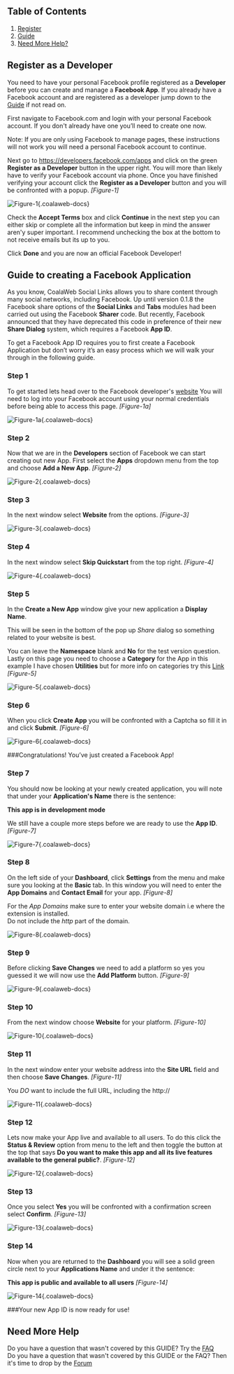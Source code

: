 ## Table of Contents
1.  [Register](#register)
2.  [Guide](#guide)
3.  [Need More Help?](#more-help)

## <a class="doc-top" name="register"></a>Register as a Developer
You need to have your personal Facebook profile registered as a **Developer** before you can create and manage a **Facebook App**. If you already have a Facebook account and are registered as a developer jump down to the [Guide](#guide) if not read on.

First navigate to Facebook.com and login with your personal Facebook account. If you don't already have one you’ll need to create one now. 

<div class="uk-alert">Note: If you are only using Facebook to manage pages, these instructions will not work you will need a personal Facebook account to continue.</div>

Next go to https://developers.facebook.com/apps and click on the green **Register as a Developer** button in the upper right. You will more than likely have to verify your Facebook account via phone. Once you have finished verifying your account click the **Register as a Developer** button and you will be confronted with a popup. *\[Figure-1\]*

![Figure-1](http://cdn.coalaweb.com/images/docs/joomla-extensions/social-links/fb/cw-fbapp-figure1.png "Figure-1"){.coalaweb-docs}

Check the **Accept Terms** box and click **Continue** in the next step you can either skip or complete all the information but keep in mind the answer aren'y super important. I recommend unchecking the box at the bottom to not receive emails but its up to you.

Click **Done** and you are now an official Facebook Developer!

## <a name="guide"></a>Guide to creating a Facebook Application
As you know, CoalaWeb Social Links allows you to share content through many social networks, including Facebook. Up until version 0.1.8 the Facebook share options of the **Social Links** and **Tabs** modules had been carried out using the Facebook **Sharer** code. But recently, Facebook announced that they have deprecated this code in preference of their new **Share Dialog** system, which requires a Facebook **App ID**.

To get a Facebook App ID requires you to first create a Facebook Application but don’t worry it’s an easy process which we will walk your through in the following guide.

### <a name="step-1"></a>Step 1
To get started lets head over to the Facebook developer's [website](https://developers.facebook.com) You will need to log into your Facebook account using your normal credentials before being able to access this page. *\[Figure-1a\]*

![Figure-1a](http://cdn.coalaweb.com/images/docs/joomla-extensions/social-links/fb/cw-fbapp-figure1a.png "Figure-1a"){.coalaweb-docs}

### <a name="step-2"></a>Step 2
Now that we are in the **Developers** section of Facebook we can start creating out new App. First select the **Apps** dropdown menu from the top and choose **Add a New App**. *\[Figure-2\]*

![Figure-2](http://cdn.coalaweb.com/images/docs/joomla-extensions/social-links/fb/cw-fbapp-figure2.png "Figure-2"){.coalaweb-docs}

### <a name="step-3"></a>Step 3
In the next window select **Website** from the options. *\[Figure-3\]*

![Figure-3](http://cdn.coalaweb.com/images/docs/joomla-extensions/social-links/fb/cw-fbapp-figure3.png "Figure-3"){.coalaweb-docs}

### <a name="step-4"></a>Step 4
In the next window select **Skip Quickstart** from the top right. *\[Figure-4\]*

![Figure-4](http://cdn.coalaweb.com/images/docs/joomla-extensions/social-links/fb/cw-fbapp-figure4.png "Figure-4"){.coalaweb-docs}

### <a name="step-5"></a>Step 5
In the **Create a New App** window give your new application a **Display Name**.

<div class="uk-alert">This will be seen in the bottom of the pop up <em>Share</em> dialog so something related to your website is best.</div>

You can leave the **Namespace** blank and **No** for the test version question. Lastly on this page you need to choose a **Category** for the App in this example I have chosen **Utilities** but for more info on categories try this [Link](https://developers.facebook.com/docs/games/appcenter/categories) *\[Figure-5\]* 

![Figure-5](http://cdn.coalaweb.com/images/docs/joomla-extensions/social-links/fb/cw-fbapp-figure5.png "Figure-5"){.coalaweb-docs}

### <a name="step-6"></a>Step 6
When you click **Create App** you will be confronted with a Captcha so fill it in and click **Submit**. *\[Figure-6\]*

![Figure-6](http://cdn.coalaweb.com/images/docs/joomla-extensions/social-links/fb/cw-fbapp-figure6.png "Figure-6"){.coalaweb-docs}

###Congratulations! You’ve just created a Facebook App!

### <a name="step-7"></a>Step 7
You should now be looking at your newly created application, you will note that under your **Application's Name** there is the sentence:

**This app is in development mode**

We still have a couple more steps before we are ready to use the **App ID**. *\[Figure-7\]*

![Figure-7](http://cdn.coalaweb.com/images/docs/joomla-extensions/social-links/fb/cw-fbapp-figure7.png "Figure-7"){.coalaweb-docs}

### <a name="step-8"></a>Step 8
On the left side of your **Dashboard**, click **Settings** from the menu and make sure you looking at the **Basic** tab. In this window you will need to enter the **App Domains** and **Contact Email** for your app. *\[Figure-8\]*

<div class="uk-alert">For the <em>App Domains</em> make sure to enter your website domain i.e where the extension is installed.</div>

<div class="uk-alert">Do not include the <em>http</em> part of the domain.</div>

![Figure-8](http://cdn.coalaweb.com/images/docs/joomla-extensions/social-links/fb/cw-fbapp-figure8.png "Figure-8"){.coalaweb-docs}

### <a name="step-9"></a>Step 9
Before clicking **Save Changes** we need to add a platform so yes you guessed it we will now use the **Add Platform** button. *\[Figure-9\]*

![Figure-9](http://cdn.coalaweb.com/images/docs/joomla-extensions/social-links/fb/cw-fbapp-figure9.png "Figure-9"){.coalaweb-docs}

### <a name="step-10"></a>Step 10
From the next window choose **Website** for your platform. *\[Figure-10\]*

![Figure-10](http://cdn.coalaweb.com/images/docs/joomla-extensions/social-links/fb/cw-fbapp-figure10.png "Figure-10"){.coalaweb-docs}

### <a name="step-11"></a>Step 11
In the next window enter your website address into the **Site URL** field and then choose **Save Changes**. *\[Figure-11\]*

<div class="uk-alert">You <em>DO</em> want to include the full URL, including the http:// </div>

![Figure-11](http://cdn.coalaweb.com/images/docs/joomla-extensions/social-links/fb/cw-fbapp-figure11.png "Figure-11"){.coalaweb-docs}

### <a name="step-12"></a>Step 12
Lets now make your App live and available to all users. To do this click the **Status & Review** option from menu to the left and then toggle the button at the top that says **Do you want to make this app and all its live features available to the general public?**. *\[Figure-12\]*

![Figure-12](http://cdn.coalaweb.com/images/docs/joomla-extensions/social-links/fb/cw-fbapp-figure12.png "Figure-12"){.coalaweb-docs}

### <a name="step-13"></a>Step 13
Once you select **Yes** you will be confronted with a confirmation screen select **Confirm**. *\[Figure-13\]*

![Figure-13](http://cdn.coalaweb.com/images/docs/joomla-extensions/social-links/fb/cw-fbapp-figure13.png "Figure-13"){.coalaweb-docs}

### <a name="step-14"></a>Step 14
Now when you are returned to the **Dashboard** you will see a solid green circle next to your **Applications Name** and under it the sentence:

**This app is public and available to all users**  *\[Figure-14\]*

![Figure-14](http://cdn.coalaweb.com/images/docs/joomla-extensions/social-links/fb/cw-fbapp-figure14.png "Figure-14"){.coalaweb-docs}

###Your new App ID is now ready for use!

## <a name="more-help"></a>Need More Help

<div class="uk-alert">Do you have a question that wasn't covered by this GUIDE? Try the <a href="http://coalaweb.com/support/documentation/category/social-links" target="_self">FAQ</a></div>

<div class="uk-alert">Do you have a question that wasn't covered by this GUIDE or the FAQ? Then it's time to drop by the <a href="http://coalaweb.com/forum/index" target="_self">Forum</a></div>